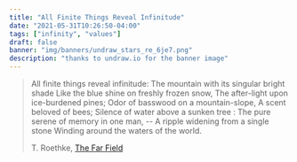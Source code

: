 ```yaml
---
title: "All Finite Things Reveal Infinitude"
date: "2021-05-31T10:26:50-04:00"
tags: ["infinity", "values"]
draft: false
banner: "img/banners/undraw_stars_re_6je7.png"
description: "thanks to undraw.io for the banner image"
---
```


> All finite things reveal infinitude:
> The mountain with its singular bright shade
> Like the blue shine on freshly frozen snow,
> The after-light upon ice-burdened pines;
> Odor of basswood on a mountain-slope,
> A scent beloved of bees;
> Silence of water above a sunken tree :
> The pure serene of memory in one man, --
> A ripple widening from a single stone
> Winding around the waters of the world.
>
> T. Roethke, [The Far Field](http://gawow.com/roethke/poems/193.html)
